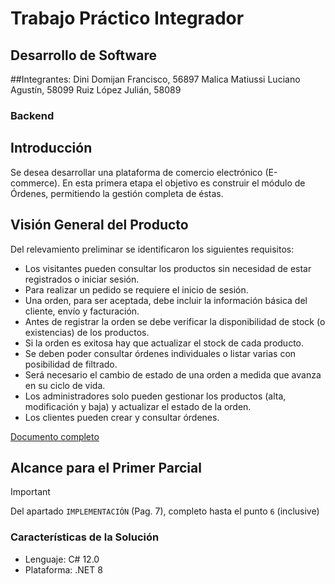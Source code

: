 # Trabajo Práctico Integrador
## Desarrollo de Software

##Integrantes:
Dini Domijan Francisco, 56897
Malica Matiussi Luciano Agustín, 58099
Ruiz López Julián, 58089

### Backend

## Introducción
Se desea desarrollar una plataforma de comercio electrónico (E-commerce). 
En esta primera etapa el objetivo es construir el módulo de Órdenes, permitiendo la gestión completa de éstas.

## Visión General del Producto
Del relevamiento preliminar se identificaron los siguientes requisitos:
- Los visitantes pueden consultar los productos sin necesidad de estar registrados o iniciar sesión.
- Para realizar un pedido se requiere el inicio de sesión.
- Una orden, para ser aceptada, debe incluir la información básica del cliente, envío y facturación.
- Antes de registrar la orden se debe verificar la disponibilidad de stock (o existencias) de los productos.
- Si la orden es exitosa hay que actualizar el stock de cada producto.
- Se deben poder consultar órdenes individuales o listar varias con posibilidad de filtrado.
- Será necesario el cambio de estado de una orden a medida que avanza en su ciclo de vida.
- Los administradores solo pueden gestionar los productos (alta, modificación y baja) y actualizar el estado de la orden.
- Los clientes pueden crear y consultar órdenes.

[Documento completo](https://frtutneduar.sharepoint.com/:b:/s/DSW2025/ETueAd4rTe1Gilj_Yfi64RYB5oz9s2dOamxKSfMFPREbiA?e=azZcwg) 

## Alcance para el Primer Parcial
> [!IMPORTANT]
> Del apartado `IMPLEMENTACIÓN` (Pag. 7), completo hasta el punto `6` (inclusive)


### Características de la Solución

- Lenguaje: C# 12.0
- Plataforma: .NET 8
